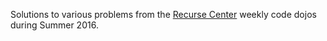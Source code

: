 Solutions to various problems from the [Recurse Center](https://www.recurse.com) weekly code dojos during Summer 2016.
